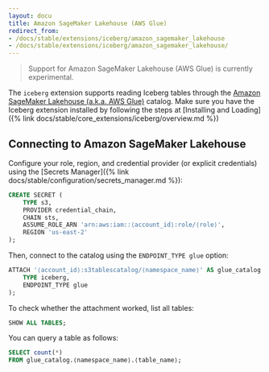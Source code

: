 ```yaml
---
layout: docu
title: Amazon SageMaker Lakehouse (AWS Glue)
redirect_from:
- /docs/stable/extensions/iceberg/amazon_sagemaker_lakehouse
- /docs/stable/extensions/iceberg/amazon_sagemaker_lakehouse/
---
```


> Support for Amazon SageMaker Lakehouse (AWS Glue) is currently experimental.

The `iceberg` extension supports reading Iceberg tables through the [Amazon SageMaker Lakehouse (a.k.a. AWS Glue)](https://aws.amazon.com/sagemaker/lakehouse/) catalog. Make sure you have the Iceberg extension installed by following the steps at [Installing and Loading]({% link docs/stable/core_extensions/iceberg/overview.md %})

## Connecting to Amazon SageMaker Lakehouse

Configure your role, region, and credential provider (or explicit credentials) using the [Secrets Manager]({% link docs/stable/configuration/secrets_manager.md %}):

```sql
CREATE SECRET (
    TYPE s3,
    PROVIDER credential_chain,
    CHAIN sts,
    ASSUME_ROLE_ARN 'arn:aws:iam::⟨account_id⟩:role/⟨role⟩',
    REGION 'us-east-2'
);
```

Then, connect to the catalog using the `ENDPOINT_TYPE glue` option:

```sql
ATTACH '⟨account_id⟩:s3tablescatalog/⟨namespace_name⟩' AS glue_catalog (
    TYPE iceberg,
    ENDPOINT_TYPE glue
);
```

To check whether the attachment worked, list all tables:

```sql
SHOW ALL TABLES;
```

You can query a table as follows:

```sql
SELECT count(*)
FROM glue_catalog.⟨namespace_name⟩.⟨table_name⟩;
```
